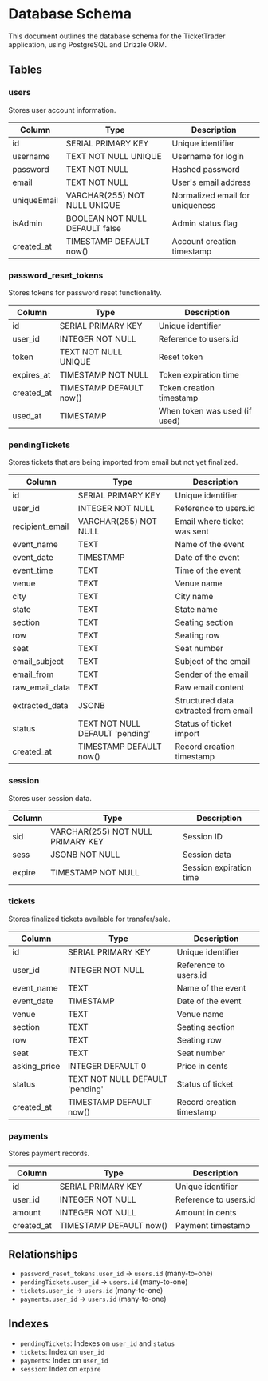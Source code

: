 # Database Schema

This document outlines the database schema for the TicketTrader application, using PostgreSQL and Drizzle ORM.

## Tables

### users

Stores user account information.

| Column | Type | Description |
|--------|------|-------------|
| id | SERIAL PRIMARY KEY | Unique identifier |
| username | TEXT NOT NULL UNIQUE | Username for login |
| password | TEXT NOT NULL | Hashed password |
| email | TEXT NOT NULL | User's email address |
| uniqueEmail | VARCHAR(255) NOT NULL UNIQUE | Normalized email for uniqueness |
| isAdmin | BOOLEAN NOT NULL DEFAULT false | Admin status flag |
| created_at | TIMESTAMP DEFAULT now() | Account creation timestamp |

### password_reset_tokens

Stores tokens for password reset functionality.

| Column | Type | Description |
|--------|------|-------------|
| id | SERIAL PRIMARY KEY | Unique identifier |
| user_id | INTEGER NOT NULL | Reference to users.id |
| token | TEXT NOT NULL UNIQUE | Reset token |
| expires_at | TIMESTAMP NOT NULL | Token expiration time |
| created_at | TIMESTAMP DEFAULT now() | Token creation timestamp |
| used_at | TIMESTAMP | When token was used (if used) |

### pendingTickets

Stores tickets that are being imported from email but not yet finalized.

| Column | Type | Description |
|--------|------|-------------|
| id | SERIAL PRIMARY KEY | Unique identifier |
| user_id | INTEGER NOT NULL | Reference to users.id |
| recipient_email | VARCHAR(255) NOT NULL | Email where ticket was sent |
| event_name | TEXT | Name of the event |
| event_date | TIMESTAMP | Date of the event |
| event_time | TEXT | Time of the event |
| venue | TEXT | Venue name |
| city | TEXT | City name |
| state | TEXT | State name |
| section | TEXT | Seating section |
| row | TEXT | Seating row |
| seat | TEXT | Seat number |
| email_subject | TEXT | Subject of the email |
| email_from | TEXT | Sender of the email |
| raw_email_data | TEXT | Raw email content |
| extracted_data | JSONB | Structured data extracted from email |
| status | TEXT NOT NULL DEFAULT 'pending' | Status of ticket import |
| created_at | TIMESTAMP DEFAULT now() | Record creation timestamp |

### session

Stores user session data.

| Column | Type | Description |
|--------|------|-------------|
| sid | VARCHAR(255) NOT NULL PRIMARY KEY | Session ID |
| sess | JSONB NOT NULL | Session data |
| expire | TIMESTAMP NOT NULL | Session expiration time |

### tickets

Stores finalized tickets available for transfer/sale.

| Column | Type | Description |
|--------|------|-------------|
| id | SERIAL PRIMARY KEY | Unique identifier |
| user_id | INTEGER NOT NULL | Reference to users.id |
| event_name | TEXT | Name of the event |
| event_date | TIMESTAMP | Date of the event |
| venue | TEXT | Venue name |
| section | TEXT | Seating section |
| row | TEXT | Seating row |
| seat | TEXT | Seat number |
| asking_price | INTEGER DEFAULT 0 | Price in cents |
| status | TEXT NOT NULL DEFAULT 'pending' | Status of ticket |
| created_at | TIMESTAMP DEFAULT now() | Record creation timestamp |

### payments

Stores payment records.

| Column | Type | Description |
|--------|------|-------------|
| id | SERIAL PRIMARY KEY | Unique identifier |
| user_id | INTEGER NOT NULL | Reference to users.id |
| amount | INTEGER NOT NULL | Amount in cents |
| created_at | TIMESTAMP DEFAULT now() | Payment timestamp |

## Relationships

- `password_reset_tokens.user_id` → `users.id` (many-to-one)
- `pendingTickets.user_id` → `users.id` (many-to-one)
- `tickets.user_id` → `users.id` (many-to-one)
- `payments.user_id` → `users.id` (many-to-one)

## Indexes

- `pendingTickets`: Indexes on `user_id` and `status`
- `tickets`: Index on `user_id`
- `payments`: Index on `user_id`
- `session`: Index on `expire` 